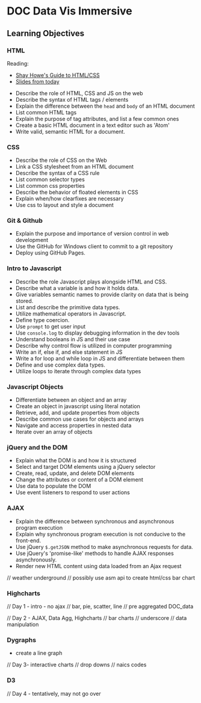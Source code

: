 # DOC Data Vis Immersive

## Learning Objectives

### HTML

Reading:
* [Shay Howe's Guide to HTML/CSS](http://learn.shayhowe.com)
* [Slides from today](w01/01b-intro-to-html/Intro%20to%20HTML%20&%20CSS.pdf)

- Describe the role of HTML, CSS and JS on the web
- Describe the syntax of HTML tags / elements
- Explain the difference between the `head` and `body` of an HTML document
- List common HTML tags
- Explain the purpose of tag attributes, and list a few common ones
- Create a basic HTML document in a text editor such as 'Atom'
- Write valid, semantic HTML for a document.

### CSS

- Describe the role of CSS on the Web
- Link a CSS stylesheet from an HTML document
- Describe the syntax of a CSS rule
- List common selector types
- List common css properties
- Describe the behavior of floated elements in CSS
- Explain when/how clearfixes are necessary
- Use css to layout and style a document

### Git & Github

- Explain the purpose and importance of version control in web development
- Use the GitHub for Windows client to commit to a git repository
- Deploy using GitHub Pages.

### Intro to Javascript

- Describe the role Javascript plays alongside HTML and CSS.
- Describe what a variable is and how it holds data.
- Give variables semantic names to provide clarity on data that is being stored.
- List and describe the primitive data types.
- Utilize mathematical operators in Javascript.
- Define type coercion.
- Use `prompt` to get user input
- Use `console.log` to display debugging information in the dev tools
- Understand booleans in JS and their use case
- Describe why control flow is utilized in computer programming
- Write an if, else if, and else statement in JS
- Write a for loop and while loop in JS and differentiate between them
- Define and use complex data types.
- Utilize loops to iterate through complex data types

### Javascript Objects

- Differentiate between an object and an array
- Create an object in javascript using literal notation
- Retrieve, add, and update properties from objects
- Describe common use cases for objects and arrays
- Navigate and access properties in nested data
- Iterate over an array of objects

### jQuery and the DOM

- Explain what the DOM is and how it is structured
- Select and target DOM elements using a jQuery selector
- Create, read, update, and delete DOM elements
- Change the attributes or content of a DOM element
- Use data to populate the DOM
- Use event listeners to respond to user actions

### AJAX
- Explain the difference between synchronous and asynchronous program execution
- Explain why synchronous program execution is not conducive to the front-end.
- Use jQuery `$.getJSON` method to make asynchronous requests for data.
- Use jQuery's 'promise-like' methods to handle AJAX responses asynchronously.
- Render new HTML content using data loaded from an Ajax request

// weather underground
// possibly use asm api to create html/css bar chart

### Highcharts


// Day 1 - intro - no ajax
  // bar, pie, scatter, line
  // pre aggregated DOC_data

// Day 2 - AJAX, Data Agg, Highcharts
  // bar charts
  // underscore
  // data manipulation


### Dygraphs
- create a line graph

// Day 3- interactive charts
  // drop downs
  // naics codes


### D3
// Day 4 - tentatively, may not go over
